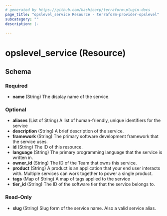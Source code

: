 ```yaml
---
# generated by https://github.com/hashicorp/terraform-plugin-docs
page_title: "opslevel_service Resource - terraform-provider-opslevel"
subcategory: ""
description: |-
  
---
```


# opslevel_service (Resource)





<!-- schema generated by tfplugindocs -->
## Schema

### Required

- **name** (String) The display name of the service.

### Optional

- **aliases** (List of String) A list of human-friendly, unique identifiers for the service
- **description** (String) A brief description of the service.
- **framework** (String) The primary software development framework that the service uses.
- **id** (String) The ID of this resource.
- **language** (String) The primary programming language that the service is written in.
- **owner_id** (String) The ID of the Team that owns this service.
- **product** (String) A product is an application that your end user interacts with. Multiple services can work together to power a single product.
- **tags** (Map of String) A map of tags applied to the service
- **tier_id** (String) The ID of the software tier that the service belongs to.

### Read-Only

- **slug** (String) Slug form of the service name. Also a valid service alias.



